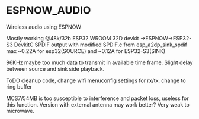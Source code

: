 # ESPNOW_AUDIO
Wireless audio using ESPNOW

Mostly working @48k/32b 
ESP32 WROOM 32D devkit ->ESPNOW->ESP32-S3 DevkitC SPDIF output with modified SPDIF.c from esp_a2dp_sink_spdif 
max ~0.22A for esp32(SOURCE) and ~0.12A for ESP32-S3(SINK)

96KHz maybe too much data to transmit in available time frame.
Slight delay between source and sink side playback. 

ToDO cleanup code, change wifi menuconfig settings for rx/tx.
change to ring buffer

MCS7/54MB is too susceptible to interference and packet loss, useless for this function. Version with external antenna may work better?
Very weak to microwave.
